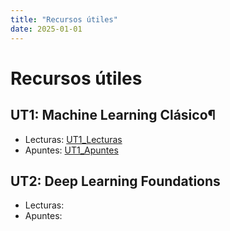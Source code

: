 ```yaml
---
title: "Recursos útiles"
date: 2025-01-01
---
```


# Recursos útiles

## UT1: Machine Learning Clásico¶

- Lecturas: [UT1_Lecturas](./UT1/01_lecturas.md)
- Apuntes: [UT1_Apuntes](./UT1/02_apuntes.md)

## UT2: Deep Learning Foundations

- Lecturas: 
- Apuntes: 

